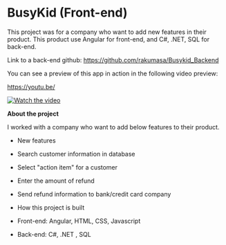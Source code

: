# BusyKid (Front-end)

This project was for a company who want to add new features in their product. This product use Angular for front-end, and C#, .NET, SQL for back-end.

Link to a back-end github: https://github.com/rakumasa/Busykid_Backend

You can see a preview of this app in action in the following video preview:

https://youtu.be/

[![Watch the video](images/.png)](https://youtu.be/)


**About the project**

I worked with a company who want to add below features to their product.

- New features
 - Search customer information in database
 - Select "action item" for a customer
 - Enter the amount of refund
 - Send refund information to bank/credit card company


- How this project is built
 - Front-end: Angular, HTML, CSS, Javascript
 - Back-end: C#, .NET , SQL
